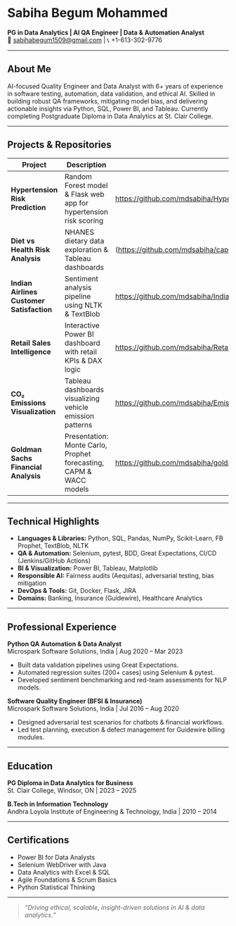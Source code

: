 # Sabiha Begum Mohammed

**PG in Data Analytics | AI QA Engineer | Data & Automation Analyst**  
📧 sabihabegum1509@gmail.com | 📞 +1-613-302-9776 

---

## About Me

AI-focused Quality Engineer and Data Analyst with 6+ years of experience in software testing, automation, data validation, and ethical AI. Skilled in building robust QA frameworks, mitigating model bias, and delivering actionable insights via Python, SQL, Power BI, and Tableau. Currently completing Postgraduate Diploma in Data Analytics at St. Clair College.

---

## Projects & Repositories

| Project                                        | Description                                                         | Link                                                                                          |
|-----------------------------------------------|---------------------------------------------------------------------|-----------------------------------------------------------------------------------------------|
| **Hypertension Risk Prediction**              | Random Forest model & Flask web app for hypertension risk scoring   | https://github.com/mdsabiha/HypertensionRiskPrediction                                        |
| **Diet vs Health Risk Analysis**              | NHANES dietary data exploration & Tableau dashboards                | (https://github.com/mdsabiha/capstone_project)                                         |
| **Indian Airlines Customer Satisfaction**     | Sentiment analysis pipeline using NLTK & TextBlob                   | https://github.com/mdsabiha/IndianAirlinesCustomerSatisfactionAnalysis                        |
| **Retail Sales Intelligence**                 | Interactive Power BI dashboard with retail KPIs & DAX logic         | https://github.com/mdsabiha/RetailSalesIntelligence                                          |
| **CO₂ Emissions Visualization**               | Tableau dashboards visualizing vehicle emission patterns            | https://github.com/mdsabiha/EmissionsVisualization                                            |
| **Goldman Sachs Financial Analysis**          | Presentation: Monte Carlo, Prophet forecasting, CAPM & WACC models   | https://github.com/mdsabiha/goldman-sachs-financial-analysis                                  |

---

## Technical Highlights

- **Languages & Libraries:** Python, SQL, Pandas, NumPy, Scikit-Learn, FB Prophet, TextBlob, NLTK  
- **QA & Automation:** Selenium, pytest, BDD, Great Expectations, CI/CD (Jenkins/GitHub Actions)  
- **BI & Visualization:** Power BI, Tableau, Matplotlib  
- **Responsible AI:** Fairness audits (Aequitas), adversarial testing, bias mitigation  
- **DevOps & Tools:** Git, Docker, Flask, JIRA  
- **Domains:** Banking, Insurance (Guidewire), Healthcare Analytics

---

## Professional Experience

**Python QA Automation & Data Analyst**  
Microspark Software Solutions, India | Aug 2020 – Mar 2023  
- Built data validation pipelines using Great Expectations.  
- Automated regression suites (200+ cases) using Selenium & pytest.  
- Developed sentiment benchmarking and red-team assessments for NLP models.

**Software Quality Engineer (BFSI & Insurance)**  
Microspark Software Solutions, India | Jul 2016 – Aug 2020  
- Designed adversarial test scenarios for chatbots & financial workflows.  
- Led test planning, execution & defect management for Guidewire billing modules.

---

## Education

**PG Diploma in Data Analytics for Business**  
St. Clair College, Windsor, ON | 2023 – 2025

**B.Tech in Information Technology**  
Andhra Loyola Institute of Engineering & Technology, India | 2010 – 2014

---

## Certifications

- Power BI for Data Analysts  
- Selenium WebDriver with Java  
- Data Analytics with Excel & SQL  
- Agile Foundations & Scrum Basics  
- Python Statistical Thinking

---

> *“Driving ethical, scalable, insight-driven solutions in AI & data analytics.”*
